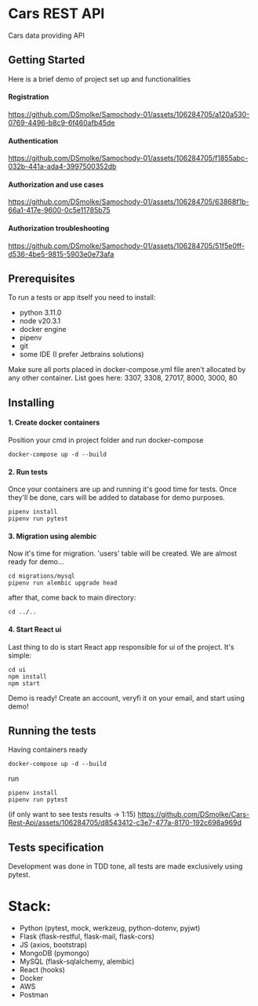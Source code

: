 # Cars REST API

Cars data providing API

## Getting Started

Here is a brief demo of project set up and functionalities
#### Registration
https://github.com/DSmolke/Samochody-01/assets/106284705/a120a530-0769-4496-b8c9-6f460afb45de

#### Authentication
https://github.com/DSmolke/Samochody-01/assets/106284705/f1855abc-032b-441a-ada4-3997500352db

#### Authorization and use cases
https://github.com/DSmolke/Samochody-01/assets/106284705/63868f1b-66a1-417e-9600-0c5e11785b75

#### Authorization troubleshooting
https://github.com/DSmolke/Samochody-01/assets/106284705/51f5e0ff-d536-4be5-9815-5903e0e73afa

## Prerequisites

To run a tests or app itself you need to install:
- python 3.11.0
- node v20.3.1
- docker engine
- pipenv
- git
- some IDE (I prefer Jetbrains solutions)

Make sure all ports placed in docker-compose.yml file aren't allocated by any other container.
List goes here: 3307, 3308, 27017, 8000, 3000, 80

## Installing

#### 1. Create docker containers
Position your cmd in project folder and run docker-compose
```
docker-compose up -d --build
```

#### 2. Run tests
Once your containers are up and running it's good time for tests. Once they'll be done, cars will be added to database for demo purposes.
```
pipenv install
pipenv run pytest
```

#### 3. Migration using alembic
Now it's time for migration. 'users' table will be created. We are almost ready for demo...
```
cd migrations/mysql
pipenv run alembic upgrade head
```
after that, come back to main directory:
```
cd ../..
```

#### 4. Start React ui
Last thing to do is start React app responsible for ui of the project. It's simple:
```
cd ui
npm install
npm start
```

Demo is ready!
Create an account, veryfi it on your email, and start using demo!

## Running the tests

Having containers ready 
```
docker-compose up -d --build
```
run
```
pipenv install
pipenv run pytest
```
(if only want to see tests results -> 1:15)
https://github.com/DSmolke/Cars-Rest-Api/assets/106284705/d8543412-c3e7-477a-8170-192c698a969d


## Tests specification
Development was done in TDD tone, all tests are made exclusively using pytest.

# Stack:
- Python (pytest, mock, werkzeug, python-dotenv, pyjwt)
- Flask (flask-restful, flask-mail, flask-cors)
- JS (axios, bootstrap)
- MongoDB (pymongo)
- MySQL (flask-sqlalchemy, alembic)
- React (hooks)
- Docker
- AWS
- Postman


